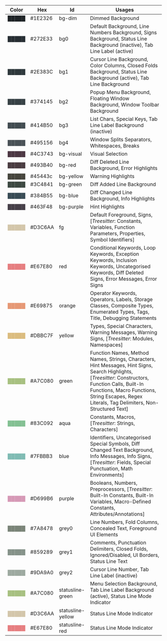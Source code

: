 | Color                                | Hex     | Id                | Usages                                                                                                                                                                                                                                                  |
| ------------------------------------ | ------- | ----------------- | ------------------------------------------------------------------------------------------------------------------------------------------------------------------------------------------------------------------------------------------------------- |
| <a style="color: #1E2326;">█████</a> | #1E2326 | bg-dim            | Dimmed Background                                                                                                                                                                                                                                       |
| <a style="color: #272E33;">█████</a> | #272E33 | bg0               | Default Background, Line Numbers Background, Signs Background, Status Line Background (inactive), Tab Line Label (active)                                                                                                                               |
| <a style="color: #2E383C;">█████</a> | #2E383C | bg1               | Cursor Line Background, Color Columns, Closed Folds Background, Status Line Background (active), Tab Line Background                                                                                                                                    |
| <a style="color: #374145;">█████</a> | #374145 | bg2               | Popup Menu Background, Floating Window Background, Window Toolbar Background                                                                                                                                                                            |
| <a style="color: #414B50;">█████</a> | #414B50 | bg3               | List Chars, Special Keys, Tab Line Label Background (inactive)                                                                                                                                                                                          |
| <a style="color: #495156;">█████</a> | #495156 | bg4               | Window Splits Separators, Whitespaces, Breaks                                                                                                                                                                                                           |
| <a style="color: #4C3743;">█████</a> | #4C3743 | bg-visual         | Visual Selection                                                                                                                                                                                                                                        |
| <a style="color: #493B40;">█████</a> | #493B40 | bg-red            | Diff Deleted Line Background, Error Highlights                                                                                                                                                                                                          |
| <a style="color: #45443c;">█████</a> | #45443c | bg-yellow         | Warning Highlights                                                                                                                                                                                                                                      |
| <a style="color: #3C4841;">█████</a> | #3C4841 | bg-green          | Diff Added Line Background                                                                                                                                                                                                                              |
| <a style="color: #384B55;">█████</a> | #384B55 | bg-blue           | Diff Changed Line Background, Info Highlights                                                                                                                                                                                                           |
| <a style="color: #463F48;">█████</a> | #463F48 | bg-purple         | Hint Highlights                                                                                                                                                                                                                                         |
| <a style="color: #D3C6AA;">█████</a> | #D3C6AA | fg                | Default Foreground, Signs, [_Treesitter_: Constants, Variables, Function Parameters, Properties, Symbol Identifiers]                                                                                                                                    |
| <a style="color: #E67E80;">█████</a> | #E67E80 | red               | Conditional Keywords, Loop Keywords, Exception Keywords, Inclusion Keywords, Uncategorised Keywords, Diff Deleted Signs, Error Messages, Error Signs                                                                                                    |
| <a style="color: #E69875;">█████</a> | #E69875 | orange            | Operator Keywords, Operators, Labels, Storage Classes, Composite Types, Enumerated Types, Tags, Title, Debugging Statements                                                                                                                             |
| <a style="color: #DBBC7F;">█████</a> | #DBBC7F | yellow            | Types, Special Characters, Warning Messages, Warning Signs, [_Treesitter_: Modules, Namespaces]                                                                                                                                                         |
| <a style="color: #A7C080;">█████</a> | #A7C080 | green             | Function Names, Method Names, Strings, Characters, Hint Messages, Hint Signs, Search Highlights, [_Treesitter_: Constructors, Function Calls, Built-In Functions, Macro Functions, String Escapes, Regex Literals, Tag Delimiters, Non-Structured Text] |
| <a style="color: #83C092;">█████</a> | #83C092 | aqua              | Constants, Macros, [_Treesitter_: Strings, Characters]                                                                                                                                                                                                  |
| <a style="color: #7FBBB3;">█████</a> | #7FBBB3 | blue              | Identifiers, Uncategorised Special Symbols, Diff Changed Text Background, Info Messages, Info Signs, [_Treesitter_: Fields, Special Punctuation, Math Environments]                                                                                     |
| <a style="color: #D699B6;">█████</a> | #D699B6 | purple            | Booleans, Numbers, Preprocessors, [_Treesitter_: Built-In Constants, Built-In Variables, Macro-Defined Constants, Attributes/Annotations]                                                                                                               |
| <a style="color: #7A8478;">█████</a> | #7A8478 | grey0             | Line Numbers, Fold Columns, Concealed Text, Foreground UI Elements                                                                                                                                                                                      |
| <a style="color: #859289;">█████</a> | #859289 | grey1             | Comments, Punctuation Delimiters, Closed Folds, Ignored/Disabled, UI Borders, Status Line Text                                                                                                                                                          |
| <a style="color: #9DA9A0;">█████</a> | #9DA9A0 | grey2             | Cursor Line Number, Tab Line Label (inactive)                                                                                                                                                                                                           |
| <a style="color: #A7C080;">█████</a> | #A7C080 | statusline-green  | Menu Selection Background, Tab Line Label Background (active), Status Line Mode Indicator                                                                                                                                                               |
| <a style="color: #D3C6AA;">█████</a> | #D3C6AA | statusline-yellow | Status Line Mode Indicator                                                                                                                                                                                                                              |
| <a style="color: #E67E80;">█████</a> | #E67E80 | statusline-red    | Status Line Mode Indicator                                                                                                                                                                                                                              |
